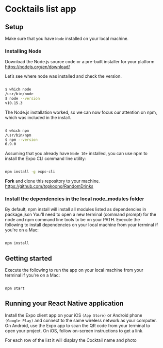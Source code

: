 # Cocktails list app

## Setup

Make sure that you have `Node` installed on your local machine. 

### Installing Node

Download the Node.js source code or a pre-built installer for your platform
https://nodejs.org/en/download/

Let’s see where node was installed and check the version.
```bash

$ which node
/usr/bin/node
$ node --version
v10.15.3
```

The Node.js installation worked, so we can now focus our attention on npm, which was included in the install.
```bash

$ which npm
/usr/bin/npm
$ npm --version
6.9.0
```

Assuming that you already have `Node 10+` installed, you can use npm to install the Expo CLI command line utility:
```bash

npm install -g expo-cli
```

**Fork** and clone this repository to your machine. https://github.com/topkoong/RandomDrinks

### Install the dependencies in the local node_modules folder
By default, npm install will install all modules listed as dependencies in package.json
You'll need to open a new terminal (command prompt) for the node and npm command line tools to be on your PATH. Execute the following to install dependencies on your local machine from your terminal if you're on a Mac:

```bash

npm install 
```

## Getting started
Execute the following to run the app on your local machine from your terminal if you're on a Mac:
```bash

npm start
```

## Running your React Native application

Install the Expo client app on your iOS `(App Store)` or Android phone `(Google Play)` and connect to the same wireless network as your computer. On Android, use the Expo app to scan the QR code from your terminal to open your project. On iOS, follow on-screen instructions to get a link.


For each row of the list it will display the Cocktail name and photo